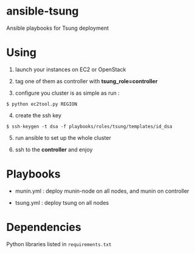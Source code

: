 ansible-tsung
=============

Ansible playbooks for Tsung deployment

Using
=====

1. launch your instances on EC2 or OpenStack

2. tag one of them as controller with **tsung_role=controller**

3. configure you cluster is as simple as run :

`$ python ec2tool.py REGION`

4. create the ssh key

`$ ssh-keygen -t dsa -f playbooks/roles/tsung/templates/id_dsa`

5. run ansible to set up the whole cluster

6. ssh to the **controller** and enjoy

Playbooks
=========

* munin.yml : deploy munin-node on all nodes, and munin on controller

* tsung.yml : deploy tsung on all nodes

Dependencies
============

Python libraries listed in `requirements.txt`
